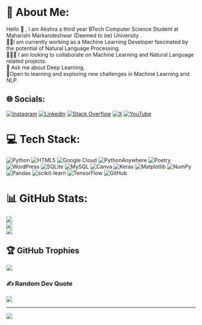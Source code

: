# 💫 About Me:
Hello 👋 , I am Akshra a third year BTech Computer Science Student at Maharishi Markandeshwar (Deemed to be) University . <br>👩‍💻I am currently working as a Machine Learning Developer fascinated by the potential of Natural Language Processing.<br>🧑‍🤝‍🧑 I am looking to collaborate on Machine Learning and Natural Language related projects.<br>💬 Ask me about Deep Learning.<br>📖Open to learning and exploring new challenges in Machine Learning and NLP.


## 🌐 Socials:
[![Instagram](https://img.shields.io/badge/Instagram-%23E4405F.svg?logo=Instagram&logoColor=white)](https://instagram.com/akshrag_004) [![LinkedIn](https://img.shields.io/badge/LinkedIn-%230077B5.svg?logo=linkedin&logoColor=white)](https://linkedin.com/in/akshra-gupta-952818258) [![Stack Overflow](https://img.shields.io/badge/-Stackoverflow-FE7A16?logo=stack-overflow&logoColor=white)](https://stackoverflow.com/users/AKSHRA22300884) [![X](https://img.shields.io/badge/X-black.svg?logo=X&logoColor=white)](https://x.com/AKSHRA_04) [![YouTube](https://img.shields.io/badge/YouTube-%23FF0000.svg?logo=YouTube&logoColor=white)](https://youtube.com/@akshra5749) 

# 💻 Tech Stack:
![Python](https://img.shields.io/badge/python-3670A0?style=flat-square&logo=python&logoColor=ffdd54) ![HTML5](https://img.shields.io/badge/html5-%23E34F26.svg?style=flat-square&logo=html5&logoColor=white) ![Google Cloud](https://img.shields.io/badge/GoogleCloud-%234285F4.svg?style=flat-square&logo=google-cloud&logoColor=white) ![PythonAnywhere](https://img.shields.io/badge/pythonanywhere-%232F9FD7.svg?style=flat-square&logo=pythonanywhere&logoColor=151515) ![Poetry](https://img.shields.io/badge/Poetry-%233B82F6.svg?style=flat-square&logo=poetry&logoColor=0B3D8D) ![WordPress](https://img.shields.io/badge/WordPress-%23117AC9.svg?style=flat-square&logo=WordPress&logoColor=white) ![SQLite](https://img.shields.io/badge/sqlite-%2307405e.svg?style=flat-square&logo=sqlite&logoColor=white) ![MySQL](https://img.shields.io/badge/mysql-4479A1.svg?style=flat-square&logo=mysql&logoColor=white) ![Canva](https://img.shields.io/badge/Canva-%2300C4CC.svg?style=flat-square&logo=Canva&logoColor=white) ![Keras](https://img.shields.io/badge/Keras-%23D00000.svg?style=flat-square&logo=Keras&logoColor=white) ![Matplotlib](https://img.shields.io/badge/Matplotlib-%23ffffff.svg?style=flat-square&logo=Matplotlib&logoColor=black) ![NumPy](https://img.shields.io/badge/numpy-%23013243.svg?style=flat-square&logo=numpy&logoColor=white) ![Pandas](https://img.shields.io/badge/pandas-%23150458.svg?style=flat-square&logo=pandas&logoColor=white) ![scikit-learn](https://img.shields.io/badge/scikit--learn-%23F7931E.svg?style=flat-square&logo=scikit-learn&logoColor=white) ![TensorFlow](https://img.shields.io/badge/TensorFlow-%23FF6F00.svg?style=flat-square&logo=TensorFlow&logoColor=white) ![GitHub](https://img.shields.io/badge/github-%23121011.svg?style=flat-square&logo=github&logoColor=white)
# 📊 GitHub Stats:
![](https://github-readme-stats.vercel.app/api?username=Akshra0304&theme=dark&hide_border=false&include_all_commits=true&count_private=true)<br/>
![](https://github-readme-streak-stats.herokuapp.com/?user=Akshra0304&theme=dark&hide_border=false)<br/>
![](https://github-readme-stats.vercel.app/api/top-langs/?username=Akshra0304&theme=dark&hide_border=false&include_all_commits=true&count_private=true&layout=compact)

## 🏆 GitHub Trophies
![](https://github-profile-trophy.vercel.app/?username=Akshra0304&theme=radical&no-frame=false&no-bg=false&margin-w=4)

### ✍️ Random Dev Quote
![](https://quotes-github-readme.vercel.app/api?type=horizontal&theme=radical)

---
[![](https://visitcount.itsvg.in/api?id=Akshra0304&icon=0&color=0)](https://visitcount.itsvg.in)

